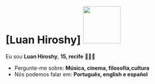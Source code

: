 # [Luan Hiroshy] <img src="https://karastone.files.wordpress.com/2014/12/pixel-lotus-for-skye.gif" width="100px">

Eu sou <strong>Luan Hiroshy</strong>, <strong>15, recife</strong> 👨🏻‍💻 

-  Pergunte-me sobre: <strong>Música, cinema, filosofia,cultura</strong>
-  Nós podemos falar em: <strong>Português, english e español </strong>
